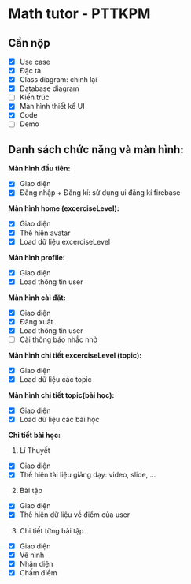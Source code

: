 # Math tutor - PTTKPM

## Cần nộp

- [x] Use case
- [x] Đặc tả
- [x] Class diagram: chỉnh lại
- [x] Database diagram
- [ ] Kiến trúc
- [x] Màn hình thiết kế UI
- [x] Code
- [ ] Demo

## Danh sách chức năng và màn hình:

**Màn hình đầu tiên:**

- [x] Giao diện
- [x] Đăng nhập + Đăng kí: sử dụng ui đăng kí firebase

**Màn hình home (excerciseLevel):**

- [x] Giao diện
- [x] Thể hiện avatar
- [x] Load dữ liệu excerciseLevel

**Màn hình profile:**

- [x] Giao diện
- [x] Load thông tin user

**Màn hình cài đặt:**

- [x] Giao diện
- [x] Đăng xuất
- [x] Load thông tin user
- [ ] Cài thông báo nhắc nhở

**Màn hình chi tiết excerciseLevel (topic):**

- [x] Giao diện
- [x] Load dữ liệu các topic

**Màn hình chi tiết topic(bài học):**

- [x] Giao diện
- [x] Load dữ liệu các bài học

**Chi tiết bài học:**

1. Lí Thuyết

- [x] Giao diện
- [x] Thể hiện tài liệu giảng dạy: video, slide, ...

2. Bài tập

- [x] Giao diện
- [x] Thể hiện dữ liệu về điểm của user

3. Chi tiết từng bài tập

- [x] Giao diện
- [x] Vẽ hình
- [x] Nhận diện
- [x] Chấm điểm

